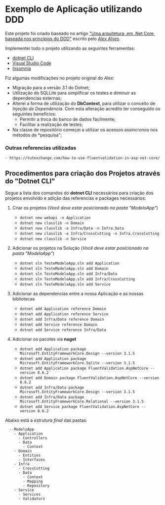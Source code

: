 ﻿# Exemplo de Aplicação utilizando DDD

  Este projeto foi criado baseado no artigo ["Uma arquitetura, em .Net Core, baseada nos princípios do DDD"](https://medium.com/@alexalvess/criando-uma-api-em-net-core-baseado-na-arquitetura-ddd-2c6a409c686) escrito pelo [*Alex Alves*](https://github.com/alex250195).

  Implementei todo o projeto utilizando as seguintes ferramentas:
  - [dotnet CLI](https://dotnet.microsoft.com/download)
  - [Visual Studio Code](https://code.visualstudio.com/)
  - [Insomnia](https://insomnia.rest/)

  Fiz algumas modificações no projeto original do *Alex*:
  - Migração para a versão 3.1 do Dotnet;
  - Utilização do SQLLite para simplificar os testes e diminuir as dependencias externas;
  - Alterei a forma de utilização do **DbContext**, para utilizar o conceito de *Injeção de Dependencia*. Com esta alteração acredito ter conseguido os seguintes benefícios:
    - Permitir a troca do banco de dados facilmente;
    - Facilitar a realização de testes;
  - Na classe de repositório começei a utilizar os acessos assincronos nos métodos de *pesquisa";

  ### Outras referencias utilizadas
    - https://tutexchange.com/how-to-use-fluentvalidation-in-asp-net-core/


## Procedimentos para criação dos Projetos através do "Dotnet CLI"

  Segue a lista dos comandos do **dotnet CLI** necessários para criação dos projetos envolvido e adição das referencias e packages necessários:

  1. Criar os projetos (*Você deve estar posicionado na pasta "ModeloApp"*)
      - `dotnet new webapi -n Application`
      - `dotnet new classlib -n Domain`
      - `dotnet new classlib -o Infra/Data -n Infra.Data`
      - `dotnet new classlib -o Infra/CrossCutting -n Infra.CrossCutting`
      - `dotnet new classlib -n Service`

  1. Adicionar os projetos na Solução (*Você deve estar posicionado na pasta "ModeloApp"*)
      - `dotnet sln TesteModeloApp.sln add Application`
      - `dotnet sln TesteModeloApp.sln add Domain`
      - `dotnet sln TesteModeloApp.sln add Infra/Data`
      - `dotnet sln TesteModeloApp.sln add Infra/CrossCutting`
      - `dotnet sln TesteModeloApp.sln add Service`

  1. Adicionar as dependencias entre a nossa Aplicação e as nossas bibliotecas
      - `dotnet add Application reference Domain`
      - `dotnet add Application reference Service`
      - `dotnet add Infra/Data reference Domain`
      - `dotnet add Service reference Domain`
      - `dotnet add Service reference Infra/Data`

  1. Adicionar os pacotes via **nuget**
      - `dotnet add Application package Microsoft.EntityFrameworkCore.Design --version 3.1.5`
      - `dotnet add Application package Microsoft.EntityFrameworkCore.Sqlite --version 3.1.5`
      - `dotnet add Application package FluentValidation.AspNetCore --version 8.6.2`
      - `dotnet add Domain package FluentValidation.AspNetCore --version 8.6.2`
      - `dotnet add Infra/Data package Microsoft.EntityFrameworkCore.Design --version 3.1.5`
      - `dotnet add Infra/Data package Microsoft.EntityFrameworkCore.Relational --version 3.1.5`
      - `dotnet add Service package FluentValidation.AspNetCore --version 8.6.2`

  Abaixo está a *estrutura final* das pastas:
  ```
    - ModeloApp
      - Application
        - Controllers
        - Data
          - Context
      - Domain
        - Entities
        - Interfaces
      - Infra
        - CrossCutting
        - Data
          - Context
          - Mapping
          - Repository
      - Service
        - Services
        - Validators
  ```
